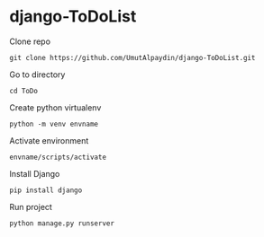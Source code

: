 # django-ToDoList

Clone repo

``` git clone https://github.com/UmutAlpaydin/django-ToDoList.git ```

Go to directory

``` cd ToDo ```

Create python virtualenv

``` python -m venv envname ```

Activate environment

``` envname/scripts/activate ```

Install Django

``` pip install django ```

Run project

``` python manage.py runserver ```
